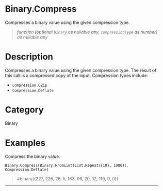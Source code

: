 # Binary.Compress
Compresses a binary value using the given compression type.
> _function (optional <code>binary</code> as nullable any, <code>compressionType</code> as number) as nullable any_
# Description 
Compresses a binary value using the given compression type.  The result of this call is a compressed copy of the input. Compression types include: 
  <ul>
        <li><code>Compression.GZip</code></li>        
        <li><code>Compression.Deflate</code></li>  
  </ul>
  
# Category 
Binary
# Examples 
Compress the binary value.
```
Binary.Compress(Binary.FromList(List.Repeat({10}, 1000)), Compression.Deflate)
```
> #binary({227, 226, 26, 5, 163, 96, 20, 12, 119, 0, 0})
***
